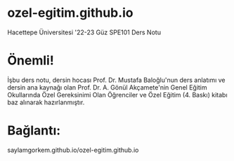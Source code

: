 # ozel-egitim.github.io
Hacettepe Üniversitesi '22-23 Güz SPE101 Ders Notu

# Önemli!
İşbu ders notu, dersin hocası Prof. Dr. Mustafa Baloğlu'nun ders anlatımı ve dersin ana kaynağı olan Prof. Dr. A. Gönül Akçamete'nin Genel Eğitim Okullarında Özel Gereksinimi Olan Öğrenciler ve Özel Eğitim (4. Baskı) kitabı baz alınarak hazırlanmıştır.

# Bağlantı:
saylamgorkem.github.io/ozel-egitim.github.io
